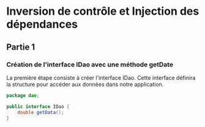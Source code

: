 # Inversion de contrôle et Injection des dépendances
## Partie 1
### Création de l'interface IDao avec une méthode getDate
La première étape consiste à créer l'interface IDao. Cette interface définira la structure pour accéder aux données dans notre application.
```java 
package dao;

public interface IDao {
    double getData();
}
```

